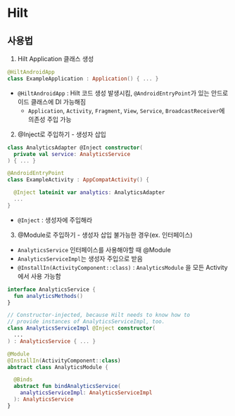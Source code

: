 # Hilt

## 사용법

1. Hilt Application 클래스 생성

```kotlin
@HiltAndroidApp
class ExampleApplication : Application() { ... }
```

- `@HiltAndroidApp` : Hilt 코드 생성 발생시킴, `@AndroidEntryPoint`가 있는 안드로이드 클래스에 DI 가능해짐
  +  `Application`, `Activity`, `Fragment`, `View`, `Service`, `BroadcastReceiver`에 의존성 주입 가능


2. @Inject로 주입하기 - 생성자 삽입

```kotlin
class AnalyticsAdapter @Inject constructor(
  private val service: AnalyticsService
) { ... }
```

```kotlin
@AndroidEntryPoint
class ExampleActivity : AppCompatActivity() {

  @Inject lateinit var analytics: AnalyticsAdapter
  ...
}
```

- `@Inject` : 생성자에 주입해라


3. @Module로 주입하기 - 생성자 삽입 불가능한 경우(ex. 인터페이스)

- `AnalyticsService` 인터페이스를 사용해야할 때 @Module
- `AnalyticsServiceImpl`는 생성자 주입으로 받음
- `@InstallIn(ActivityComponent::class)` : `AnalyticsModule` 을 모든 Activity에서 사용 가능함

```kotlin
interface AnalyticsService {
  fun analyticsMethods()
}

// Constructor-injected, because Hilt needs to know how to
// provide instances of AnalyticsServiceImpl, too.
class AnalyticsServiceImpl @Inject constructor(
  ...
) : AnalyticsService { ... }

@Module
@InstallIn(ActivityComponent::class)
abstract class AnalyticsModule {

  @Binds
  abstract fun bindAnalyticsService(
    analyticsServiceImpl: AnalyticsServiceImpl
  ): AnalyticsService
}
```
